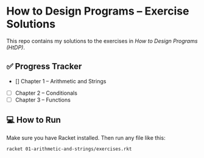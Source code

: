 # How to Design Programs – Exercise Solutions

This repo contains my solutions to the exercises in *How to Design Programs (HtDP)*.

## ✅ Progress Tracker
- [] Chapter 1 – Arithmetic and Strings
- [ ] Chapter 2 – Conditionals
- [ ] Chapter 3 – Functions

## 💻 How to Run
Make sure you have Racket installed. Then run any file like this:

```bash
racket 01-arithmetic-and-strings/exercises.rkt

